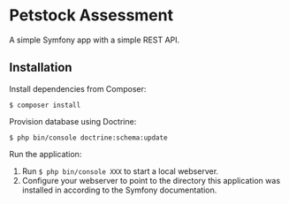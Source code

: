 Petstock Assessment
===================

A simple Symfony app with a simple REST API.

Installation
------------

Install dependencies from Composer:

```$ composer install```

Provision database using Doctrine:

```$ php bin/console doctrine:schema:update```

Run the application:

1. Run ```$ php bin/console XXX``` to start a local webserver.
2. Configure your webserver to point to the directory this application was installed in according to the Symfony documentation.
